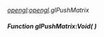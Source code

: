 _[opengl](../../modules/opengl/opengl-module.md):[opengl](../../modules/opengl/opengl-module.md).glPushMatrix_
##### Function glPushMatrix:Void(  )
